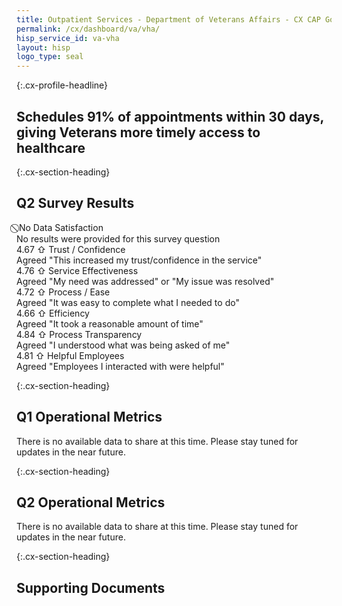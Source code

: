 ```yaml
---
title: Outpatient Services - Department of Veterans Affairs - CX CAP Goal Dashboard
permalink: /cx/dashboard/va/vha/
hisp_service_id: va-vha
layout: hisp
logo_type: seal
---
```


{:.cx-profile-headline}
## Schedules 91% of appointments within 30 days, giving Veterans more timely access to healthcare

{:.cx-section-heading}
## Q2 Survey Results


<div class="survey-result-box survey-no-data">
	<div class="survey-result-stats">
		<span class="survey-avg-score"> ⃠ No Data</span>
		<span class="survey-question">Satisfaction</span>
	</div>
	<div class="survey-question-description">No results were provided for this survey question</div>
</div>

<div class="survey-result-box">
	<div class="survey-result-stats">
		<span class="survey-avg-score">4.67</span>
		<span class="survey-trend-arrow">⇧</span>
		<span class="survey-question">Trust / Confidence</span>
	</div>
	<div class="survey-question-description">Agreed "This increased my trust/confidence in the service"</div>
</div>

<div class="survey-result-box">
	<div class="survey-result-stats">
		<span class="survey-avg-score">4.76</span>
		<span class="survey-trend-arrow">⇧</span>
		<span class="survey-question">Service Effectiveness</span>
	</div>
	<div class="survey-question-description">Agreed "My need was addressed" or "My issue was resolved"</div>
</div>

<div class="survey-result-box">
	<div class="survey-result-stats">
		<span class="survey-avg-score">4.72</span>
		<span class="survey-trend-arrow">⇧</span>
		<span class="survey-question">Process / Ease</span>
	</div>
	<div class="survey-question-description">Agreed "It was easy to complete what I needed to do"</div>
</div>

<div class="survey-result-box">
	<div class="survey-result-stats">
		<span class="survey-avg-score">4.66</span>
		<span class="survey-trend-arrow">⇧</span>
		<span class="survey-question">Efficiency</span>
	</div>
	<div class="survey-question-description">Agreed "It took a reasonable amount of time"</div>
</div>

<div class="survey-result-box">
	<div class="survey-result-stats">
		<span class="survey-avg-score">4.84</span>
		<span class="survey-trend-arrow">⇧</span>
		<span class="survey-question">Process Transparency</span>
	</div>
	<div class="survey-question-description">Agreed "I understood what was being asked of me"</div>
</div>


<div class="survey-result-box">
	<div class="survey-result-stats">
		<span class="survey-avg-score">4.81</span>
		<span class="survey-trend-arrow">⇧</span>
		<span class="survey-question">Helpful Employees</span>
	</div>
	<div class="survey-question-description">Agreed "Employees I interacted with were helpful"</div>
</div>


{:.cx-section-heading}
## Q1 Operational Metrics

There is no available data to share at this time. Please stay tuned for updates in the near future.

{:.cx-section-heading}
## Q2 Operational Metrics

There is no available data to share at this time. Please stay tuned for updates in the near future.

{:.cx-section-heading}
## Supporting Documents

